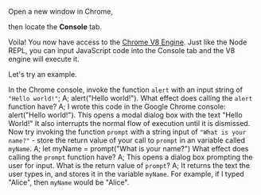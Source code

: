 Open a new window in Chrome,

then locate the **Console** tab.

Voila! You now have access to the [Chrome V8 Engine](https://www.cloudflare.com/en-gb/learning/serverless/glossary/what-is-chrome-v8/).
Just like the Node REPL, you can input JavaScript code into the Console tab and the V8 engine will execute it.

Let's try an example.

In the Chrome console,
invoke the function `alert` with an input string of `"Hello world!"`;
A; alert("Hello world!").
What effect does calling the `alert` function have?
A; I wrote this code in the Google Chrome console: alert("Hello world!").
This opens a modal dialog box with the text "Hello World!" It also interrupts the normal flow of execution until it is dismissed.
Now try invoking the function `prompt` with a string input of `"What is your name?"` - store the return value of your call to `prompt` in an variable called `myName`.
A; let myName = prompt("What is your name?")
What effect does calling the `prompt` function have?
A; This opens a dialog box prompting the user for input.
What is the return value of `prompt`?
A; It returns the text the user types in, and stores it in the variable `myName`.
For example, if I typed "Alice", then `myName` would be "Alice".
